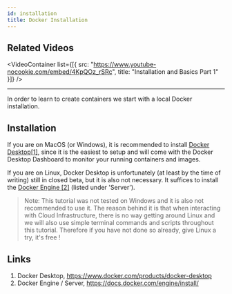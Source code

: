 ```yaml
---
id: installation
title: Docker Installation
---
```


## Related Videos

<VideoContainer
  list={[{
    src: "https://www.youtube-nocookie.com/embed/4KpQOz_rSRc",
    title: "Installation and Basics Part 1"
  }]}
/>

---

In order to learn to create containers we start with a local Docker installation.

## Installation

If you are on MacOS (or Windows), it is recommended to install
[Docker Desktop[1]](https://www.docker.com/products/docker-desktop), since it is
the easiest to setup and will come with the Docker Desktop Dashboard to monitor
your running containers and images.

If you are on Linux, Docker Desktop is unfortunately (at least by the time of
writing) still in closed beta, but it is also not necessary. It suffices to
install the [Docker Engine [2]](https://docs.docker.com/engine/install/)
(listed under 'Server').

> Note: This tutorial was not tested on Windows and it is also not recommended
> to use it. The reason behind it is that when interacting with Cloud
> Infrastructure, there is no way getting around Linux and we will also use
> simple terminal commands and scripts throughout this tutorial. Therefore if
> you have not done so already, give Linux a try, it's free !

## Links

1. Docker Desktop, https://www.docker.com/products/docker-desktop
2. Docker Engine / Server, https://docs.docker.com/engine/install/
